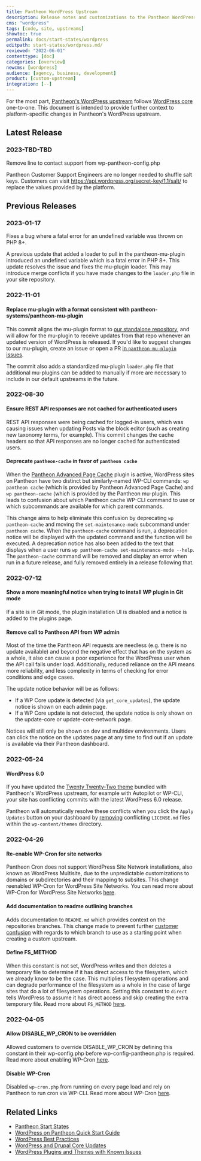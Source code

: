 ```yaml
---
title: Pantheon WordPress Upstream
description: Release notes and customizations to the Pantheon WordPress Upstream
cms: "wordpress"
tags: [code, site, upstreams]
showtoc: true
permalink: docs/start-states/wordpress
editpath: start-states/wordpress.md/
reviewed: "2022-06-01"
contenttype: [doc]
categories: [overview]
newcms: [wordpress]
audience: [agency, business, development]
product: [custom-upstream]
integration: [--]
---
```


For the most part, [Pantheon's WordPress upstream](https://github.com/pantheon-systems/WordPress) follows [WordPress core](https://wordpress.org/news/category/releases/) one-to-one. This document is intended to provide further context to platform-specific changes in Pantheon's WordPress upstream.

## Latest Release

### 2023-TBD-TBD

<a name="20230203" class="release-update"></a>Remove line to contact support from wp-pantheon-config.php

Pantheon Customer Support Engineers are no longer needed to shuffle salt keys. Customers can visit https://api.wordpress.org/secret-key/1.1/salt/ to replace the values provided by the platform.

## Previous Releases

### 2023-01-17

<a name="20230117" class="release-update"></a>Fixes a bug where a fatal error for an undefined variable was thrown on PHP 8+.

A previous update that added a loader to pull in the pantheon-mu-plugin introduced an undefined variable which is a fatal error in PHP 8+. This update resolves the issue and fixes the mu-plugin loader. This may introduce merge conflicts if you have made changes to the `loader.php` file in your site repository.

### 2022-11-01

#### <a name="20221018" class="release-update"></a>Replace mu-plugin with a format consistent with pantheon-systems/pantheon-mu-plugin

This commit aligns the mu-plugin format to [our standalone repository](https://github.com/pantheon-systems/pantheon-mu-plugin), and will allow for the mu-plugin to receive updates from that repo whenever an updated version of WordPress is released. If you'd like to suggest changes to our mu-plugin, create an issue or open a PR [in `pantheon-mu-plugin` issues](https://github.com/pantheon-systems/pantheon-mu-plugin/issues). 

The commit also adds a standardized mu-plugin `loader.php` file that additional mu-plugins can be added to manually if more are necessary to include in our default upstreams in the future.

### 2022-08-30

#### <a name="20220818" class="release-update"></a>Ensure REST API responses are not cached for authenticated users

REST API responses were being cached for logged-in users, which was causing issues when updating Posts via the block editor (such as creating new taxonomy terms, for example). This commit changes the cache headers so that API responses are no longer cached for authenticated users.

#### <a name="20220816" class="release-update"></a>Deprecate `pantheon-cache` in favor of `pantheon cache`

When the [Pantheon Advanced Page Cache](https://wordpress.org/plugins/pantheon-advanced-page-cache/) plugin is active, WordPress sites on Pantheon have two distinct but similarly-named WP-CLI commands: `wp pantheon cache` (which is provided by Pantheon Advanced Page Cache) and `wp pantheon-cache` (which is provided by the Pantheon mu-plugin. This leads to confusion about which Pantheon cache WP-CLI command to use or which subcommands are available for which parent commands.

This change aims to help eliminate this confusion by deprecating `wp pantheon-cache` and moving the `set-maintenance-mode` subcommand under `pantheon cache`. When the `pantheon-cache` command is run, a deprecation notice will be displayed with the updated command and the function will be executed. A deprecation notice has also been added to the text that displays when a user runs `wp pantheon-cache set-maintenance-mode --help`. The `pantheon-cache` command will be removed and display an error when run in a future release, and fully removed entirely in a release following that.

### 2022-07-12

#### <a name="20220606-1" class="release-update"></a>Show a more meaningful notice when trying to install WP plugin in Git mode

If a site is in Git mode, the plugin installation UI is disabled and a notice is added to the plugins page.

#### <a name="20220603-1" class="release-update"></a>Remove call to Pantheon API from WP admin

Most of the time the Pantheon API requests are needless (e.g. there is no update available) and beyond the negative effect that has on the system as a whole, it also can cause a poor experience for the WordPress user when the API call fails under load. Additionally, reduced reliance on the API means more reliability, and less complexity in terms of checking for error conditions and edge cases.

The update notice behavior will be as follows:

- If a WP Core update is detected (via `get_core_updates`), the update notice is shown on each admin page.
- If a WP Core update is not detected, the update notice is only shown on the update-core or update-core-network page.

Notices will still only be shown on dev and multidev environments. Users can click the notice on the updates page at any time to find out if an update is available via their Pantheon dashboard.

### 2022-05-24

#### <a name="20220524-1" class="release-update"></a>WordPress 6.0

If you have updated the [Twenty Twenty-Two theme](https://wordpress.org/themes/twentytwentytwo/) bundled with Pantheon's WordPress upstream, for example with Autopilot or WP-CLI, your site has conflicting commits with the latest WordPress 6.0 release.

Pantheon will automatically resolve these conflicts when you click the `Apply Updates` button on your dashboard by [removing](https://core.trac.wordpress.org/changeset/53286) conflicting `LICENSE.md` files within the `wp-content/themes` directory.


### 2022-04-26

#### <a name="20220426-3" class="release-update"></a>Re-enable WP-Cron for site networks

Pantheon Cron does not support WordPress Site Network installations, also known as WordPress Multisite, due to the unpredictable customizations to domains or subdirectories and their mapping to subsites. This change reenabled WP-Cron for WordPress Site Networks. You can read more about WP-Cron for WordPress Site Networks [here](/guides/wordpress-developer/wordpress-cron#wordpress-site-networks).

#### <a name="20220426-2" class="release-update"></a>Add documentation to readme outlining branches

Adds documentation to `README.md` which provides context on the repositories branches. This change made to prevent further [customer confusion](https://github.com/pantheon-systems/WordPress/issues/322) with regards to which branch to use as a starting point when creating a custom upstream.

#### <a name="20220426-1" class="release-update"></a>Define FS_METHOD

When this constant is not set, WordPress writes and then deletes a temporary file to determine if it has direct access to the filesystem, which we already know to be the case. This multiplies filesystem operations and can degrade performance of the filesystem as a whole in the case of large sites that do a lot of filesystem operations. Setting this constant to `direct` tells WordPress to assume it has direct access and skip creating the extra temporary file. Read more about `FS_METHOD` [here](/plugins-known-issues#define-fs_method).

### 2022-04-05

#### <a name="20220405-2" class="release-update"></a>Allow DISABLE_WP_CRON to be overridden

Allowed customers to override DISABLE_WP_CRON by defining this constant in their wp-config.php before wp-config-pantheon.php is required. Read more about enabling WP-Cron [here](/guides/wordpress-developer/wordpress-cron#enable-wp-cron).

#### <a name="20220405-1" class="release-update"></a>Disable WP-Cron

Disabled `wp-cron.php` from running on every page load and rely on Pantheon to run cron via WP-CLI. Read more about WP-Cron [here](/guides/wordpress-developer/wordpress-cron).

## Related Links

- [Pantheon Start States](/start-states)
- [WordPress on Pantheon Quick Start Guide](/guides/wordpress-pantheon)
- [WordPress Best Practices](/guides/wordpress-developer/wordpress-best-practices)
- [WordPress and Drupal Core Updates](/core-updates)
- [WordPress Plugins and Themes with Known Issues](/plugins-known-issues)
